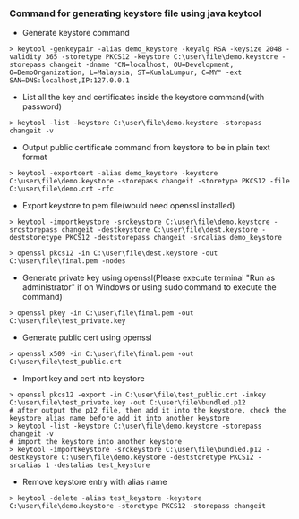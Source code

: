 ### Command for generating keystore file using java keytool

- Generate keystore command
```shell
> keytool -genkeypair -alias demo_keystore -keyalg RSA -keysize 2048 -validity 365 -storetype PKCS12 -keystore C:\user\file\demo.keystore -storepass changeit -dname "CN=localhost, OU=Development, O=DemoOrganization, L=Malaysia, ST=KualaLumpur, C=MY" -ext SAN=DNS:localhost,IP:127.0.0.1
```
- List all the key and certificates inside the keystore command(with password)
```shell
> keytool -list -keystore C:\user\file\demo.keystore -storepass changeit -v
```
- Output public certificate command from keystore to be in plain text format
```shell
> keytool -exportcert -alias demo_keystore -keystore C:\user\file\demo.keystore -storepass changeit -storetype PKCS12 -file C:\user\file\demo.crt -rfc
```
- Export keystore to pem file(would need openssl installed)
```shell
> keytool -importkeystore -srckeystore C:\user\file\demo.keystore -srcstorepass changeit -destkeystore C:\user\file\dest.keystore -deststoretype PKCS12 -deststorepass changeit -srcalias demo_keystore

> openssl pkcs12 -in C:\user\file\dest.keystore -out C:\user\file\final.pem -nodes
```
- Generate private key using openssl(Please execute terminal "Run as administrator" if on Windows or using sudo command to execute the command)
```shell
> openssl pkey -in C:\user\file\final.pem -out C:\user\file\test_private.key
```
- Generate public cert using openssl
```shell
> openssl x509 -in C:\user\file\final.pem -out C:\user\file\test_public.crt
```
- Import key and cert into keystore
```shell
> openssl pkcs12 -export -in C:\user\file\test_public.crt -inkey C:\user\file\test_private.key -out C:\user\file\bundled.p12
# after output the p12 file, then add it into the keystore, check the keystore alias name before add it into another keystore
> keytool -list -keystore C:\user\file\demo.keystore -storepass changeit -v
# import the keystore into another keystore 
> keytool -importkeystore -srckeystore C:\user\file\bundled.p12 -destkeystore C:\user\file\demo.keystore -deststoretype PKCS12 -srcalias 1 -destalias test_keystore
```
- Remove keystore entry with alias name
```shell
> keytool -delete -alias test_keystore -keystore C:\user\file\demo.keystore -storetype PKCS12 -storepass changeit
```